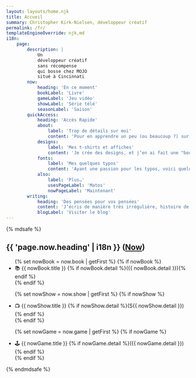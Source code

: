 ```yaml
---
layout: layouts/home.njk
title: Accueil
summary: Christopher Kirk-Nielsen, développeur créatif
permalink: /fr/
templateEngineOverride: njk,md
i18n:
    page:
        description: |
            Un
            développeur créatif
            sans récompense
            qui bosse chez MOJO
            situé à Cincinnati
        now:
            heading: 'En ce moment'
            bookLabel: 'Livre'
            gameLabel: 'Jeu vidéo'
            showLabel: 'Série télé'
            seasonLabel: 'Saison'
        quickAccess:
            heading: 'Accès Rapide'
            about:
                label: 'Trop de détails sur moi'
                content: 'Pour en apprendre un peu (ou beaucoup ?) sur moi, c’est par ici. C’est pour le moins… exhaustif.'
            designs:
                label: 'Mes t-shirts et affiches'
                content: 'Je crée des designs, et j’en ai fait une "boutique" : dev, cinéma, gaming…'
            fonts:
                label: 'Mes quelques typos'
                content: 'Ayant une passion pour les typos, voici quelques humbles police d’écriture.'
            also:
                label: 'Plus…'
                usesPageLabel: 'Matos'
                nowPageLabel: 'Maintenant'
        writing:
            heading: 'Des pensées pour vos pensées'
            content: 'J’écris de manière très irrégulière, histoire de sortir des idées de ma tête. Si vous voulez me lire, voici le dernier article. J’ai aussi un flux RSS pour les intéressé·e·s!'
            blogLabel: 'Visiter le blog'
---
```


<!-- Je m'appelle **Christopher Kirk-Nielsen** mais vous pouvez m'appeler **Chris**. Je suis un graphiste devenu développeur n'ayant remporté aucun prix qui adore coder sur le web qui travaille chez MOJO PSG. -->

{% mdsafe %}
<h2>{{ 'page.now.heading' | i18n }} (<a href="/now/" class="heading-anchor">Now</a>)</h2>
<ul class="inline-list" role="list" style="--separator:radial-gradient(circle at 50%, currentColor 0.125em, transparent calc(0.125em + 1px))">
{% set nowBook = now.book | getFirst %}
{% if nowBook %}
    <li>
        <span aria-label="{{ 'page.now.bookLabel' | i18n }}">📚</span>&nbsp;{{ nowBook.title }}
        {% if nowBook.detail %}({{ nowBook.detail }}){% endif %}
    </li>
{% endif %}

{% set nowShow = now.show | getFirst %}
{% if nowShow %}
    <li>
        <span aria-label="{{ 'page.now.showLabel' | i18n }}">📺</span>&nbsp;{{ nowShow.title }}
        {% if nowShow.detail %}(<span arial-label="{{ 'page.now.seasonLabel' | i18n }}">S</span>{{ nowShow.detail }}){% endif %}
    </li>
{% endif %}

{% set nowGame = now.game | getFirst %}
{% if nowGame %}
    <li>
        <span aria-label="{{ 'page.now.gameLabel' | i18n }}">🕹️</span>&nbsp;{{ nowGame.title }}
        {% if nowGame.detail %}({{ nowGame.detail }}){% endif %}
    </li>
{% endif %}
</ul>
{% endmdsafe %}